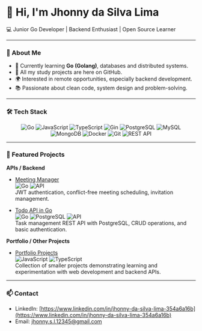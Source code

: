 # 👋 Hi, I'm Jhonny da Silva Lima  

💻 Junior Go Developer | Backend Enthusiast | Open Source Learner  

---

### 🚀 About Me
- 🌱 Currently learning **Go (Golang)**, databases and distributed systems.  
- 📂 All my study projects are here on GitHub.  
- 🌍 Interested in remote opportunities, especially backend development.  
- 📚 Passionate about clean code, system design and problem-solving.  

---

### 🛠️ Tech Stack

<p align="center">
  <img src="https://img.shields.io/badge/Go-00ADD8?style=for-the-badge&logo=go&logoColor=white" alt="Go" />
  <img src="https://img.shields.io/badge/JavaScript-F7DF1E?style=for-the-badge&logo=javascript&logoColor=black" alt="JavaScript" />
  <img src="https://img.shields.io/badge/TypeScript-3178C6?style=for-the-badge&logo=typescript&logoColor=white" alt="TypeScript" />
  <img src="https://img.shields.io/badge/Gin-00FFDD?style=for-the-badge" alt="Gin" />
  <img src="https://img.shields.io/badge/PostgreSQL-316192?style=for-the-badge&logo=postgresql&logoColor=white" alt="PostgreSQL" />
  <img src="https://img.shields.io/badge/MySQL-4479A1?style=for-the-badge&logo=mysql&logoColor=white" alt="MySQL" />
  <img src="https://img.shields.io/badge/MongoDB-47A248?style=for-the-badge&logo=mongodb&logoColor=white" alt="MongoDB" />
  <img src="https://img.shields.io/badge/Docker-2496ED?style=for-the-badge&logo=docker&logoColor=white" alt="Docker" />
  <img src="https://img.shields.io/badge/Git-F05032?style=for-the-badge&logo=git&logoColor=white" alt="Git" />
  <img src="https://img.shields.io/badge/REST_API-000000?style=for-the-badge&logo=rest-api" alt="REST API" />
</p>

---

### 📌 Featured Projects

**APIs / Backend**

- [Meeting Manager](https://github.com/jhonnydsl/meeting-manager)  
  ![Go](https://img.shields.io/badge/Go-00ADD8?style=flat-square) ![API](https://img.shields.io/badge/REST_API-blue?style=flat-square)  
  JWT authentication, conflict-free meeting scheduling, invitation management.

- [Todo API in Go](https://github.com/jhonnydsl/todo-api)  
  ![Go](https://img.shields.io/badge/Go-00ADD8?style=flat-square) ![PostgreSQL](https://img.shields.io/badge/PostgreSQL-316192?style=flat-square) ![API](https://img.shields.io/badge/REST_API-blue?style=flat-square)  
  Task management REST API with PostgreSQL, CRUD operations, and basic authentication.

**Portfolio / Other Projects**

- [Portfolio Projects](https://github.com/jhonnydsl)  
  ![JavaScript](https://img.shields.io/badge/JavaScript-F7DF1E?style=flat-square) ![TypeScript](https://img.shields.io/badge/TypeScript-3178C6?style=flat-square)  
  Collection of smaller projects demonstrating learning and experimentation with web development and backend APIs.

---

### 📫 Contact
- LinkedIn: [https://www.linkedin.com/in/jhonny-da-silva-lima-354a6a16b](https://www.linkedin.com/in/jhonny-da-silva-lima-354a6a16b)  
- Email: jhonny.s.l.12345@gmail.com  
